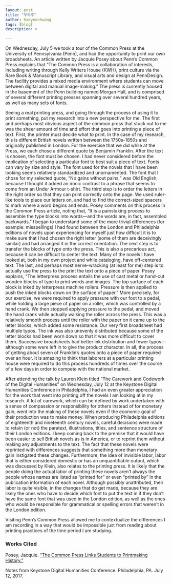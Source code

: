 ```yaml
---
layout: post
title: "부의주"
author: haeyeonhwang
tags: [blog]
description: >

---
```


On Wednesday, July 5 we took a tour of the Common Press at the University of Pennsylvania (Penn), and had the opportunity to print our own broadsheets. An article written by Jacquie Posey about Penn’s Common Press explains that “The Common Press is a collaboration of interests, including writing through Kelly Writers House (KWH), print culture via the Rare Book & Manuscript Library, and visual arts and design at PennDesign. The facility provides a mixed media environment where students can move between digital and manual image-making.” The press is currently housed in the basement of the Penn building named Morgan Hall, and is comprised of several different printing presses spanning over several hundred years, as well as many sets of fonts.

Seeing a real printing press, and going through the process of using it to print something, put my research into a new perspective for me. The first and perhaps most obvious aspect of the common press that stuck out to me was the sheer amount of time and effort that goes into printing a piece of text. First, the printer must decide what to print. In the case of my research, this is different British novels written between the 1750s-1850s and originally published in London. For the exercise that we did while at the Press, we each chose a different quote by Benjamin Franklin. After the text is chosen, the font must be chosen. I had never considered before the implication of selecting a particular font to best suit a piece of text. Fonts can vary by size and style. The font used for the novels that I have been looking seems relatively standardized and unornamented. The font that I chose for my selected quote, “No gains without pains,” was Old English, because I thought it added an ironic contrast to a phrase that seems to come from an Under Armour t-shirt. The third step is to order the letters in the right order so that they can print correctly onto the page. We used ruler-like tools to place our letters on, and had to find the correct-sized spacers to mark where a word begins and ends. Posey comments on this process in the Common Press article, noting that, “It is a painstaking process to assemble the type blocks into words—and the words are, in fact, assembled backwards.” I began to understand some of the more trivial differences (for example: misspellings) I had found between the London and Philadelphia editions of novels upon experiencing for myself just how difficult it is to make sure that I had chosen the right letter (some of them are deceivingly similar) and had arranged it in the correct orientation. The next step is to transfer the blocks of type onto the press. This is also a precarious act, because it can be difficult to center the text. Many of the novels I have looked at, both in my own project and while cataloging, have off-centered text. The last, and perhaps most nerve-wracking (at least for me) step is to actually use the press to the print the text onto a piece of paper. Posey explains, “The letterpress process entails the use of cast metal or hand-cut wooden blocks of type to print words and images. The top surface of each block is inked by letterpress machine rollers. Pressure is then applied to push the inked blocks down on the surface of paper.” More precisely, for our exercise, we were required to apply pressure with our foot to a pedal, while holding a large piece of paper on a roller, which was controlled by a hand crank. We then stopped applying pressure to the pedal, and moved the hand crank while actually walking the roller across the press. This was a relatively smooth process until the roller with the paper on it came up to the letter blocks, which added some resistance. Our very first broadsheet had multiple typos. The ink was also unevenly distributed because some of the letter blocks had been worn down so that it was more difficult to cover them. Successive broadsheets had better ink distribution and fewer typos—although some were left in to give the product character. In all, the process of getting about seven of Franklin’s quotes onto a piece of paper required over an hour. It is amazing to think that laborers at a particular printing house were required to do this process hundreds of times over the course of a few days in order to compete with the national market.

After attending the talk by Lauren Klein titled “The Carework and Codework of the Digital Humanities” on Wednesday, July 12 at the Keystone Digital Humanities Conference in Philadelphia, I had an even greater appreciation for the work that went into printing off the novels I am looking at in my research. A lot of carework, which can be defined by work undertaken with a sense of compassion or responsibility for others instead of for monetary gain, went into the making of these novels even if the economic goal of their production was to make money. When producing Philadelphia editions of eighteenth and nineteenth century novels, careful decisions were made to retain (or not) the paratext, illustrations, titles, and sentence structure of their London editions. I keep coming back to the premise that it would have been easier to sell British novels as is in America, or to reprint them without making any adjustments to the text. The fact that these novels were reprinted with differences suggests that something more than monetary gain instigated these changes. Furthermore, the idea of invisible labor, labor that is either considered domestic or has an unquantifiable output, which was discussed by Klein, also relates to the printing press. It is likely that the people doing the actual labor of printing these novels aren’t always the people whose names are listed as “printed for” or even “printed by” in the publication information of each novel. Although possibly unattributed, their labor is quite visible, in the changes that do get made, because they are likely the ones who have to decide which font to put the text in if they don’t have the same font that was used in the London edition, as well as the ones who would be responsible for grammatical or spelling errors that weren’t in the London edition.

Visiting Penn’s Common Press allowed me to contextualize the differences I am recording in a way that would be impossible just from reading about printing practices of the time period I am studying.

### Works Cited

Posey, Jacquie. [“The Common Press Links Students to Printmaking History.”](http://www.upenn.edu/spotlights/common-press-links-students-printmaking-history)

Notes from Keystone Digital Humanities Conference. Philadelphia, PA. July 12, 2017.
